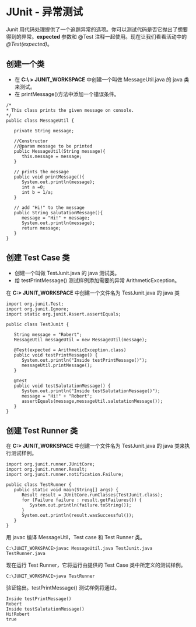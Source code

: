 # JUnit - 异常测试

Junit 用代码处理提供了一个追踪异常的选项。你可以测试代码是否它抛出了想要得到的异常。**expected** 参数和 @Test 注释一起使用。现在让我们看看活动中的 *@Test(expected)*。  

## 创建一个类 

- 在 **C:\ > JUNIT_WORKSPACE** 中创建一个叫做 MessageUtil.java 的 java 类来测试。
- 在 printMessage()方法中添加一个错误条件。

```
/*
* This class prints the given message on console.
*/
public class MessageUtil {

   private String message;

   //Constructor
   //@param message to be printed
   public MessageUtil(String message){
      this.message = message; 
   }

   // prints the message
   public void printMessage(){
      System.out.println(message);
      int a =0;
      int b = 1/a;
   }   

   // add "Hi!" to the message
   public String salutationMessage(){
      message = "Hi!" + message;
      System.out.println(message);
      return message;
   }   
}  
```

## 创建 Test Case 类 

- 创建一个叫做 TestJunit.java 的 java 测试类。
- 给 testPrintMessage() 测试样例添加需要的异常 ArithmeticException。  

在 **C:\> JUNIT_WORKSPACE** 中创建一个文件名为 TestJunit.java 的 java 类  

```
import org.junit.Test;
import org.junit.Ignore;
import static org.junit.Assert.assertEquals;

public class TestJunit {

   String message = "Robert";	
   MessageUtil messageUtil = new MessageUtil(message);
   
   @Test(expected = ArithmeticException.class)
   public void testPrintMessage() {	
      System.out.println("Inside testPrintMessage()");     
      messageUtil.printMessage();     
   }

   @Test
   public void testSalutationMessage() {
      System.out.println("Inside testSalutationMessage()");
      message = "Hi!" + "Robert";
      assertEquals(message,messageUtil.salutationMessage());
   }
}
```

## 创建 Test Runner 类

在 **C:\> JUNIT_WORKSPACE** 中创建一个文件名为 TestJunit.java 的 java 类来执行测试样例。

```
import org.junit.runner.JUnitCore;
import org.junit.runner.Result;
import org.junit.runner.notification.Failure;

public class TestRunner {
   public static void main(String[] args) {
      Result result = JUnitCore.runClasses(TestJunit.class);
      for (Failure failure : result.getFailures()) {
         System.out.println(failure.toString());
      }
      System.out.println(result.wasSuccessful());
   }
}
```

用 javac 编译 MessageUtil，Test case 和 Test Runner 类。

```
C:\JUNIT_WORKSPACE>javac MessageUtil.java TestJunit.java TestRunner.java
```

现在运行 Test Runner，它将运行由提供的 Test Case 类中所定义的测试样例。

```
C:\JUNIT_WORKSPACE>java TestRunner
```

验证输出。testPrintMessage() 测试样例将通过。

```
Inside testPrintMessage()
Robert
Inside testSalutationMessage()
Hi!Robert
true
```
